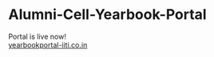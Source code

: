 # Alumni-Cell-Yearbook-Portal
Portal is live now! <br/>
<a href="www.yearbookportal-iiti.co.in">yearbookportal-iiti.co.in</a>

